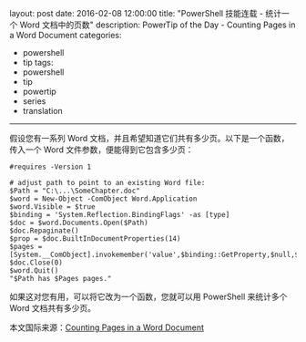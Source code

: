 layout: post
date: 2016-02-08 12:00:00
title: "PowerShell 技能连载 - 统计一个 Word 文档中的页数"
description: PowerTip of the Day - Counting Pages in a Word Document
categories:
- powershell
- tip
tags:
- powershell
- tip
- powertip
- series
- translation
---
假设您有一系列 Word 文档，并且希望知道它们共有多少页。以下是一个函数，传入一个 Word 文件参数，便能得到它包含多少页：

    #requires -Version 1
    
    # adjust path to point to an existing Word file:
    $Path = "C:\...\SomeChapter.doc"
    $word = New-Object -ComObject Word.Application
    $word.Visible = $true
    $binding = 'System.Reflection.BindingFlags' -as [type]
    $doc = $word.Documents.Open($Path)
    $doc.Repaginate()
    $prop = $doc.BuiltInDocumentProperties(14)
    $pages = [System.__ComObject].invokemember('value',$binding::GetProperty,$null,$prop,$null)
    $doc.Close(0)
    $word.Quit()
    "$Path has $Pages pages."

如果这对您有用，可以将它改为一个函数，您就可以用 PowerShell 来统计多个 Word 文档共有多少页。

<!--more-->
本文国际来源：[Counting Pages in a Word Document](http://powershell.com/cs/blogs/tips/archive/2016/02/08/counting-pages-in-a-word-document.aspx)
